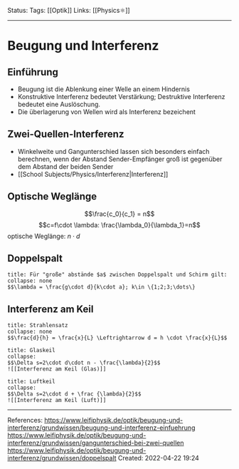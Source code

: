 Status:
Tags: [[Optik]]
Links: [[Physics⚛]]
___
# Beugung und Interferenz
## Einführung
- Beugung ist die Ablenkung einer Welle an einem Hindernis
- Konstruktive Interferenz bedeutet Verstärkung; Destruktive Interferenz bedeutet eine Auslöschung.
- Die überlagerung von Wellen wird als Interferenz bezeichent
## Zwei-Quellen-Interferenz
- Winkelweite und Gangunterschied lassen sich besonders einfach berechnen, wenn der Abstand Sender-Empfänger groß ist gegenüber dem Abstand der beiden Sender
- [[School Subjects/Physics/Interferenz|Interferenz]]
## Optische Weglänge
$$\frac{c_0}{c_1} = n$$
$$c=f\cdot \lambda: \frac{\lambda_0}{\lambda_1}=n$$
optische Weglänge: $n\cdot d$
## Doppelspalt
```ad-Formula
title: Für "große" abstände $a$ zwischen Doppelspalt und Schirm gilt:
collapse: none
$$\lambda = \frac{g\cdot d}{k\cdot a}; k\in \{1;2;3;\dots\}
```
## Interferenz am Keil
```ad-Formula
title: Strahlensatz
collapse: none
$$\frac{d}{h} = \frac{x}{L} \Leftrightarrow d = h \cdot \frac{x}{L}$$
```
```ad-Formula
title: Glaskeil
collapse: 
$$\Delta s=2\cdot d\cdot n - \frac{\lambda}{2}$$ 
![[Interferenz am Keil (Glas)]]
```
```ad-Formula
title: Luftkeil
collapse: 
$$\Delta s=2\cdot d + \frac {\lambda}{2}$$
![[Interferenz am Keil (Luft)]]
```
___
References:
https://www.leifiphysik.de/optik/beugung-und-interferenz/grundwissen/beugung-und-interferenz-einfuehrung
https://www.leifiphysik.de/optik/beugung-und-interferenz/grundwissen/gangunterschied-bei-zwei-quellen
https://www.leifiphysik.de/optik/beugung-und-interferenz/grundwissen/doppelspalt
Created: 2022-04-22 19:24